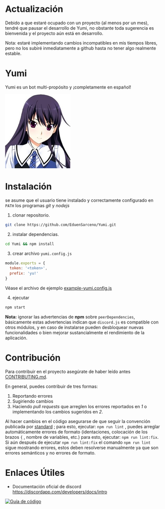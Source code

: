 
# Actualización
Debido a que estaré ocupado con un proyecto (al menos por un mes), tendré que
pausar el desarrollo de Yumi, no obstante toda sugerencia es bienvenida y el
proyecto aún está en desarrollo.

Nota: estaré implementando cambios incompatibles en mis tiempos libres, pero
no los subiré inmediatamente a github hasta no tener algo realmente estable.

# Yumi
Yumi es un bot multi-propósito y ¡completamente en español!

![yumiko](./yumiko.jpg)

# Instalación
se asume que el usuario tiene instalado y correctamente configurado en `PATH` los programas  _git_ y _nodejs_

1. clonar repositorio.

  ```sh
  git clone https://github.com/EduenSarceno/Yumi.git
  ```

2. instalar dependencias.

  ```sh
  cd Yumi && npm install
  ```

3. crear archivo `yumi.config.js`
  ```js
  module.exports = {
    token: '<token>',
    prefix: 'yu!'
  }
  ```
Véase el archivo de ejemplo [example-yumi.config.js](./example-yumi.config.js)

4. ejecutar

  ```sh
  npm start
  ```

**Nota:** ignorar las advertencias de **npm** sobre `peerDependencies`, básicamente estas advertencias indican que `discord.js` es compatible con otros módulos, y en caso de instalarse pueden desbloquear nuevas funcionalidades  o bien mejorar sustancialmente el rendimiento de la aplicación.

# Contribución
Para contribuir en el proyecto asegúrate de haber leído antes [CONTRIBUTING.md](./CONTRIBUTING.md).

En general, puedes contribuir de tres formas:
1. Reportando errores
2. Sugiriendo cambios
3. Haciendo _pull requests_ que arreglen los errores reportados en _1_ o
implementando los cambios sugeridos en _2_.

Al hacer cambios en el código asegurarse de que seguir la convención publicada por [standard][standard] ; para esto, ejecutar: `npm run lint` , puedes arreglar automáticamente errores de formato (identaciones, colocación de los brazos `{` , nombre de variables, etc.) para esto, ejecutar: `npm run lint:fix`.  Si aún después de ejecutar `npm run lint:fix` el comando `npm run lint` sigue mostrando errores, estos deben resolverse manualmente ya que son errores semánticos y no errores de formato.

# Enlaces Útiles
- Documentación oficial de discord
  https://discordapp.com/developers/docs/intro


[![Guía de código][standard_badge]][standard]

[standard_badge]: https://cdn.rawgit.com/standard/standard/master/badge.svg
[standard]: https://github.com/standard/standard
